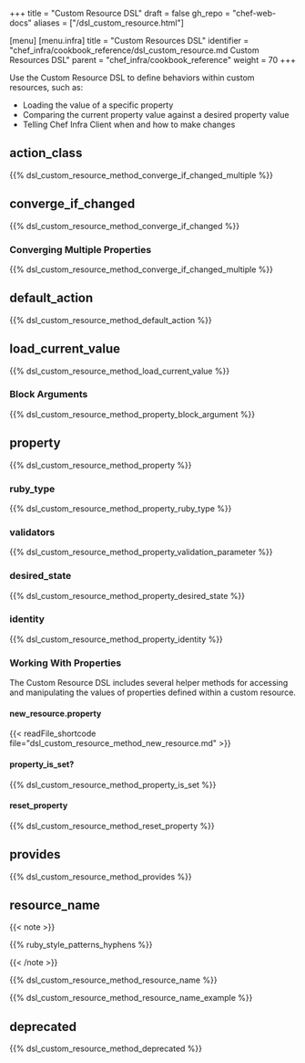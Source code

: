 +++
title = "Custom Resource DSL"
draft = false
gh_repo = "chef-web-docs"
aliases = ["/dsl_custom_resource.html"]

[menu]
  [menu.infra]
    title = "Custom Resources DSL"
    identifier = "chef_infra/cookbook_reference/dsl_custom_resource.md Custom Resources DSL"
    parent = "chef_infra/cookbook_reference"
    weight = 70
+++

Use the Custom Resource DSL to define behaviors within custom resources, such as:

-   Loading the value of a specific property
-   Comparing the current property value against a desired property value
-   Telling Chef Infra Client when and how to make changes

## action_class

{{% dsl_custom_resource_method_converge_if_changed_multiple %}}

## converge_if_changed

{{% dsl_custom_resource_method_converge_if_changed %}}

### Converging Multiple Properties

{{% dsl_custom_resource_method_converge_if_changed_multiple %}}

## default_action

{{% dsl_custom_resource_method_default_action %}}

## load_current_value

{{% dsl_custom_resource_method_load_current_value %}}

### Block Arguments

{{% dsl_custom_resource_method_property_block_argument %}}

## property

{{% dsl_custom_resource_method_property %}}

### ruby_type

{{% dsl_custom_resource_method_property_ruby_type %}}

### validators

{{% dsl_custom_resource_method_property_validation_parameter %}}

### desired_state

{{% dsl_custom_resource_method_property_desired_state %}}

### identity

{{% dsl_custom_resource_method_property_identity %}}

### Working With Properties

The Custom Resource DSL includes several helper methods for accessing and manipulating the values of properties defined within a custom resource.

#### new_resource.property

{{< readFile_shortcode file="dsl_custom_resource_method_new_resource.md" >}}

#### property_is_set?

{{% dsl_custom_resource_method_property_is_set %}}

#### reset_property

{{% dsl_custom_resource_method_reset_property %}}

## provides

{{% dsl_custom_resource_method_provides %}}

## resource_name

{{< note >}}

{{% ruby_style_patterns_hyphens %}}

{{< /note >}}

{{% dsl_custom_resource_method_resource_name %}}

{{% dsl_custom_resource_method_resource_name_example %}}

## deprecated

{{% dsl_custom_resource_method_deprecated %}}
